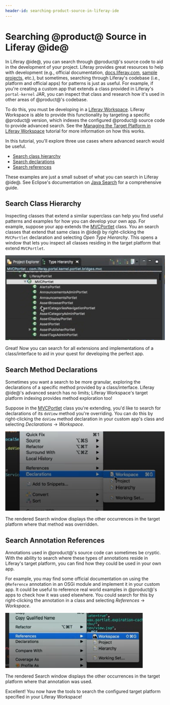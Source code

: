 ```yaml
---
header-id: searching-product-source-in-liferay-ide
---
```


# Searching @product@ Source in Liferay @ide@

In Liferay @ide@, you can search through @product@'s source code to aid in the
development of your project. Liferay provides great resources to help with
development (e.g., official documentation,
[docs.liferay.com](https://docs.liferay.com/),
[sample projects](/docs/7-0/reference/-/knowledge_base/r/sample-modules),
etc.), but sometimes, searching through Liferay's codebase (i.e., platform and
official apps) for patterns is just as useful. For example, if you're creating a
custom app that extends a class provided in Liferay's `portal-kernel` JAR, you
can inspect that class and research how it's used in other areas of @product@'s
codebase.

To do this, you must be developing in a
[Liferay Workspace](/docs/7-0/tutorials/-/knowledge_base/t/liferay-workspace).
Liferay Workspace is able to provide this functionality by targeting a specific
@product@ version, which indexes the configured @product@ source code to provide
advanced search. See the
[Managing the Target Platform in Liferay Workspace](/docs/7-0/tutorials/-/knowledge_base/t/managing-the-target-platform-for-liferay-workspace)
tutorial for more information on how this works.

In this tutorial, you'll explore three use cases where advanced search would be
useful.

- [Search class hierarchy](#search-class-hierarchy)
- [Search declarations](#search-method-declarations)
- [Search references](#search-annotation-references)

These examples are just a small subset of what you can search in Liferay @ide@.
See Eclipse's documentation on
[Java Search](http://help.eclipse.org/oxygen/index.jsp?topic=%2Forg.eclipse.jdt.doc.user%2Fconcepts%2Fconcept-java-search.htm&resultof=%22%6a%61%76%61%22%20)
for a comprehensive guide.

## Search Class Hierarchy

Inspecting classes that extend a similar superclass can help you find useful
patterns and examples for how you can develop your own app. For example, suppose
your app extends the
[MVCPortlet](@platform-ref@/7.0-latest/javadocs/portal-kernel/com/liferay/portal/kernel/portlet/bridges/mvc/MVCPortlet.html)
class. You an search classes that extend that same class in @ide@ by
right-clicking the `MVCPortlet` declaration and selecting *Open Type Hierarchy*.
This opens a window that lets you inspect all classes residing in the target
platform that extend `MVCPortlet`.

![Figure 1: Browse the Type Hierarchy window and open the provided classes for examples on how to extend a class.](../../../images/open-type-hierarchy.png)

Great! Now you can search for all extensions and implementations of a
class/interface to aid in your quest for developing the perfect app.

## Search Method Declarations

Sometimes you want a search to be more granular, exploring the declarations of
a specific method provided by a class/interface. Liferay @ide@'s advanced search
has no limits; Liferay Workspace's target platform indexing provides method
exploration too!

Suppose in the
[MVCPortlet](@platform-ref@/7.0-latest/javadocs/portal-kernel/com/liferay/portal/kernel/portlet/bridges/mvc/MVCPortlet.html)
class you're extending, you'd like to search for declarations of its `doView`
method you're overriding. You can do this by right-clicking the `doView` method
declaration in your custom app's class and selecting *Declarations* &rarr;
*Workspace*.

![Figure 2: All declarations of the method are returned in the Search window.](../../../images/inspect-declared-method.png)

The rendered Search window displays the other occurrences in the target platform
where that method was overridden.

## Search Annotation References

Annotations used in @product@'s source code can sometimes be cryptic. With the
ability to search where these types of annotations reside in Liferay's target
platform, you can find how they could be used in your own app.

For example, you may find some official documentation on using the `@Reference`
annotation in an OSGi module and implement it in your custom app. It could be
useful to reference real world examples in @product@'s apps to check how it was
used elsewhere. You could search for this by right-clicking the annotation in a
class and selecting *References* &rarr; *Workspace*.

![Figure 3: All matching annotations are displayed in the Search window.](../../../images/inspect-references-ide.png)

The rendered Search window displays the other occurrences in the target platform
where that annotation was used.

Excellent! You now have the tools to search the configured target platform
specified in your Liferay Workspace!
